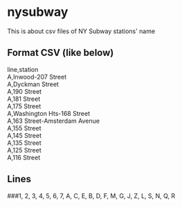 # nysubway
This is about csv files of NY Subway stations' name

## Format CSV (like below)

line,station  
A,Inwood-207 Street  
A,Dyckman Street  
A,190 Street  
A,181 Street  
A,175 Street  
A,Washington Hts-168 Street  
A,163 Street-Amsterdam Avenue  
A,155 Street  
A,145 Street  
A,135 Street  
A,125 Street  
A,116 Street  

## Lines
###1, 2, 3, 4, 5, 6, 7, A, C, E, B, D, F, M, G, J, Z, L, S, N, Q, R 
